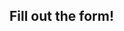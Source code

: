 ## Fill out the form!

<div data-tf-live="01JS66GEK3WBAWTJ2662NVRQE6"></div><script src="//embed.typeform.com/next/embed.js"></script>

